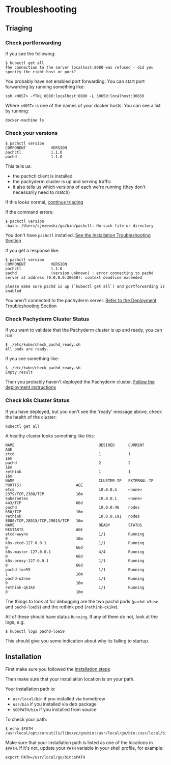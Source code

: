 # Troubleshooting

## Triaging

### Check portforwarding

If you see the following:

```
$ kubectl get all
The connection to the server localhost:8080 was refused - did you specify the right host or port?
```

You probably have not enabled port forwarding. You can start port forwarding by running something like:

```
ssh <HOST> -fTNL 8080:localhost:8080 -L 30650:localhost:30650
```

Where `<HOST>` is one of the names of your docker hosts. You can see a list by running:

```
docker-machine ls
```

### Check your versions

```
$ pachctl version
COMPONENT           VERSION             
pachctl             1.1.0               
pachd               1.1.0 
```

This tells us:

* the pachctl client is installed
* the pachyderm cluster is up and serving traffic
* it also tells us which versions of each we're running (they don't necessarily need to match)

If this looks normal, [continue triaging](#check-pachyderm-cluster-status)

If the command errors:

```
$ pachctl version
-bash: /Users/sjezewski/go/bin/pachctl: No such file or directory
```

You don't have `pachctl` installed. [See the Installation Troubleshooting Section](#installation)

If you get a response like:

```
$ pachctl version
COMPONENT           VERSION             
pachctl             1.1.0               
pachd               (version unknown) : error connecting to pachd server at address (0.0.0.0:30650): context deadline exceeded

please make sure pachd is up (`kubectl get all`) and portforwarding is enabled
```

You aren't connected to the pachyderm server. [Refer to the Deployment Troubleshooting Section](#not-connected-to-pachd)

### Check Pachyderm Cluster Status

If you want to validate that the Pachyderm cluster is up and ready, you can run:

```
$ ./etc/kube/check_pachd_ready.sh
All pods are ready.
```

If you see something like:

```
$ ./etc/kube/check_pachd_ready.sh
Empty result
```

Then you probably haven't deployed the Pachyderm cluster. [Follow the deployment instructions](./deploying.html)

### Check k8s Cluster Status

If you have deployed, but you don't see the 'ready' message above, check the health of the cluster:

```
kubectl get all
```

A healthy cluster looks something like this:

```
NAME                                     DESIRED      CURRENT            AGE
etcd                                     1            1                  16m
pachd                                    2            2                  16m
rethink                                  1            1                  16m
NAME                                     CLUSTER-IP   EXTERNAL-IP        PORT(S)                        AGE
etcd                                     10.0.0.5     <none>             2379/TCP,2380/TCP              16m
kubernetes                               10.0.0.1     <none>             443/TCP                        66d
pachd                                    10.0.0.46    nodes              650/TCP                        16m
rethink                                  10.0.0.191   nodes              8080/TCP,28015/TCP,29015/TCP   16m
NAME                                     READY        STATUS             RESTARTS                       AGE
etcd-wwynx                               1/1          Running            0                              16m
k8s-etcd-127.0.0.1                       1/1          Running            0                              66d
k8s-master-127.0.0.1                     4/4          Running            0                              66d
k8s-proxy-127.0.0.1                      1/1          Running            0                              66d
pachd-loe59                              1/1          Running            1                              16m
pachd-u3nse                              1/1          Running            0                              16m
rethink-qk1km                            1/1          Running            0                              16m
```

The things to look at for debugging are the two pachd pods (`pachd-u3nse` and `pachd-loe59`) and the rethink pod (`rethink-qk1km`).

All of these should have status `Running`. If any of them do not, look at the logs, e.g:

```
$ kubectl logs pachd-loe59
```

This should give you some indication about why its failing to startup. 


## Installation

First make sure you followed the [installation steps](./installation.html)

Then make sure that your installation location is on your path.

Your installation path is:

- `usr/local/bin` if you installed via homebrew
- `usr/bin` if you installed via deb package
- `$GOPATH/bin` if you installed from source

To check your path:
```
$ echo $PATH
/usr/local/opt/coreutils/libexec/gnubin:/usr/local/go/bin:/usr/local/bin:/usr/bin:/bin:/usr/sbin:/sbin:/usr/local/bin:/opt/X11/bin:/usr/local/go/bin:/Users/myusername/go/bin
```

Make sure that your installation path is listed as one of the locations in `$PATH`. If it's not, update your `PATH` variable in your shell profile, for example:

```
export PATH=/usr/local/go/bin:$PATH
```




